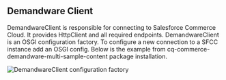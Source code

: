 <!--~~~~~~~~~~~~~~~~~~~~~~~~~~~~~~~~~~~~~~~~~~~~~~~~~~~~~~~~~~~~~~~~~~~~~~~~~~~~
  ~ Copyright 2018 Adobe Systems Incorporated
  ~
  ~ Licensed under the Apache License, Version 2.0 (the "License");
  ~ you may not use this file except in compliance with the License.
  ~ You may obtain a copy of the License at
  ~
  ~     http://www.apache.org/licenses/LICENSE-2.0
  ~
  ~ Unless required by applicable law or agreed to in writing, software
  ~ distributed under the License is distributed on an "AS IS" BASIS,
  ~ WITHOUT WARRANTIES OR CONDITIONS OF ANY KIND, either express or implied.
  ~ See the License for the specific language governing permissions and
  ~ limitations under the License.
  ~~~~~~~~~~~~~~~~~~~~~~~~~~~~~~~~~~~~~~~~~~~~~~~~~~~~~~~~~~~~~~~~~~~~~~~~~~~-->
  
## Demandware Client 
DemandwareClient is responsible for connecting to Salesforce Commerce Cloud. It provides HttpClient and all required endpoints. DemandwareClient is an OSGI configuration factory. To configure a new connection to a SFCC instance add an OSGI config. Below is the example from cq-commerce-demandware-multi-sample-content package installation. 

![DemandwareClient configuration factory](/documentation/images/DemandwareClientConfigFactory.png)